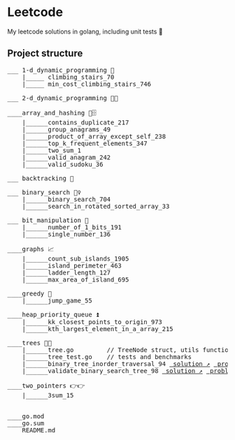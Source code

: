 # Leetcode
My leetcode solutions in golang, including unit tests 🔬


## Project structure
<pre>
___ 1-d_dynamic_programming 🔁
    |_____ climbing_stairs_70 
    |_____ min_cost_climbing_stairs_746

___ 2-d_dynamic_programming 🔁🔁

____array_and_hashing 🔑🗄️
    |______contains_duplicate_217
    |______group_anagrams_49
    |______product_of_array_except_self_238
    |______top_k_frequent_elements_347
    |______two_sum_1
    |______valid_anagram_242
    |______valid_sudoku_36

___ backtracking 👣 

___ binary_search 🕵️‍♀️
    |______binary_search_704
    |______search_in_rotated_sorted_array_33

___ bit_manipulation 🔧
    |______number_of_1_bits_191
    |______single_number_136

____graphs 📈
    |______count_sub_islands_1905
    |______island_perimeter_463
    |______ladder_length_127
    |______max_area_of_island_695

____greedy 🤑
    |______jump_game_55

____heap_priority_queue ⏫
    |______kk_closest_points_to_origin_973
    |______kth_largest_element_in_a_array_215

____trees 🌳🌳
    |______tree.go         // TreeNode struct, utils functions
    |______tree_test.go    // tests and benchmarks 
    |______binary_tree_inorder_traversal_94 <a href="https://github.com/aliml92/leetcode/blob/404006c923a3eefa65b735cee70cd85d7d88eb00/trees/binary_tree_inorder_traversal_94/solution.go" target="_blank" rel="noopener noreferrer"> solution &#8599;</a> <a href="https://leetcode.com/problems/binary-tree-inorder-traversal/" target="_blank" rel="noopener noreferrer"> problem &#8599;</a>
    |______validate_binary_search_tree_98 <a href="https://github.com/aliml92/leetcode/blob/cad889cea1c74b291479ce245c10a37d5bbad484/trees/validate_binary_search_tree_98/solution.go" target="_blank" rel="noopener noreferrer"> solution &#8599;</a> <a href="https://leetcode.com/problems/validate-binary-search-tree/" target="_blank" rel="noopener noreferrer"> problem &#8599;</a>

____two_pointers 👉👉
    |______3sum_15


____go.mod
____go.sum
____README.md
</pre>

